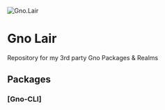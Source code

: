 ![Gno.Lair](http://github.com/AndrewDonelson/gno.lair/.design/images/gno.lair.logo-whit.png)
# Gno Lair

Repository for my 3rd party Gno Packages &amp; Realms

## Packages

### [Gno-CLI]
